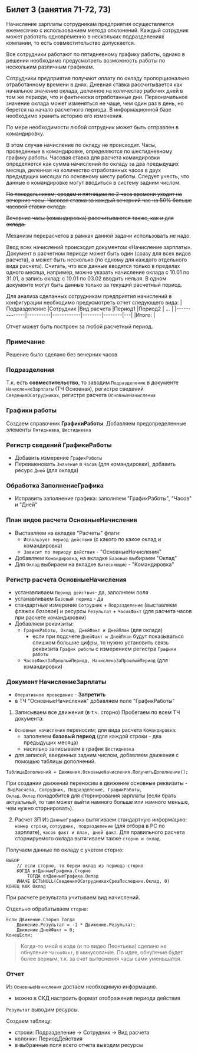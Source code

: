 ## Билет 3 (занятия 71-72, 73)

Начисление зарплаты сотрудникам предприятия осуществляется ежемесячно с использованием метода отклонений. Каждый сотрудник может работать одновременно в нескольких подразделениях компании, то есть совместительство допускается.

Все сотрудники работают по пятидневному графику работы, однако в решении необходимо предусмотреть возможность работы по нескольким различным графикам.

Сотрудники предприятия получают оплату по окладу пропорционально отработанному времени в днях. Дневная ставка рассчитывается как начальное значение оклада, деленное на количество рабочих дней в том же периоде, что и фактически отработанные дни. Первоначальное значение оклада может изменяться не чаще, чем один раз в день, но берется на начало расчетного периода. В информационной базе необходимо хранить историю его изменения.

По мере необходимости любой сотрудник может быть отправлен в командировку.

В этом случае начисление по окладу не происходит. Часы, проведенные в командировке, определяются по шестидневному графику работы. Часовая ставка для расчета командировки определяется как сумма начислений по окладу за два предыдущих месяца, деленная на количество отработанных часов в двух предыдущих месяцах по основному месту работы. Следует учесть, что данные о командировке могут вводиться в систему задним числом.

~~По понедельникам, средам и пятницам по 2 часа времени уходит на вечерние часы. Часовая ставка за каждый вечерний час на 50% больше часовой ставки оклада.~~

~~Вечерние часы (командировка) рассчитываются также, как и для оклада.~~

Механизм перерасчетов в рамках данной задачи использовать не надо.

Ввод всех начислений происходит документом «Начисление зарплаты». Документ в расчетном периоде может быть один (сразу для всех видов расчета), а может быть несколько (по одному для каждого отдельного вида расчета). Считать, что все данные вводятся только в пределах одного месяца, например, можно указать начисление оклада с 10.01 по 31.01, а запись оклад: с 10.01 по 03.02 вводить нельзя. В одном документе могут быть данные только за текущий расчетный период.

Для анализа сделанных сотрудникам предприятия начислений в конфигурации необходимо предусмотреть отчет следующего вида:
|Подразделение |Сотрудник |Вид расчета |Период1 |Период2 | … |
|--------------|----------|------------|--------|--------|---|
|Итого:                                                      |

Отчет может быть построен за любой расчетный период.


### Примечание

Решение было сделано без вечерних часов


### Подразделения

Т.к. есть **совместительство**, то заводим `Подразделение` в документе `НачислениеЗарплаты` (ТЧ Основная), регистре сведений `СведенияОСотрудниках`, регистре расчета `ОсновныеНачисления`


### Графики работы
Создаем справочник **ГрафикиРаботы**. Добавляем предопределенные элементы `Пятидневка`, `Шестидневка`


### Регистр сведений **ГрафикиРаботы**

- Добавить измерение `ГрафикРаботы`
- Переименовать `Значение` в `Часов` (для командировки), добавить ресурс `Дней` (для оклада)  


### Обработка **ЗаполнениеГрафика**

- Исправить заполнение графика: заполняем "ГрафикРаботы", "Часов" и "Дней" 


### План видов расчета **ОсновныеНачисления**

- Выставляем на вкладке "Расчеты" флаги:
	- `Использует период действия` (с какого по какое оклад и командировка)
	- `Зависит по периоду действия` - "ОсновныеНачисления"
- Добавляем `Командировка`, на вкладке `Базовые` выбираем "Оклад"
- Для `Оклад` выбираем на вкладке `Вытесняющие` - "Командировка"


### Регистр расчета **ОсновныеНачисления**

- устанавливаем `Период действия`- да, заполняем поля
- устанавливаем `Базовый период` - да
- стандартные измерение `Сотрудник` + `Подразделение` (выставляем флажок *базовое*) и ресурсы `Результат` + `ЧасовФакт` (для расчета часов при расчете командировки)
- Добавляем реквизиты:
	- `ГрафикРаботы, Оклад, ДнейФакт и ДнейПлан` (для оклада)
		- если при подсчете `ДнейФакт и ДнейПлан` будут показываться слишком большие цифры, то нужно установить связь реквизита `График работы` с измерением регистра `Графики работы`
	- `ЧасовФактЗаПрошлыйПериод, НачисленоЗаПрошлыйПериод` (для командировки)


### Документ **НачислениеЗарплаты**

- `Оперативное проведение` - **Запретить**
- в ТЧ "ОсновныеНачисления" добавляем поле "ГрафикРаботы"


1. Записываем все движения (в т.ч. сторно)
Пробегаем по всем ТЧ документа:
- `Основные начисления` переносим; для вида расчета `Командировка`:
    - заполняем **базовый период** (для каждой строки - два предыдущих месяца)
    - насильно записываем в график `Шестидневка`
- для записей, введенных задним числом, добавляем движения с помощью таблицы дополнений.
```
ТаблицаДополнений = Движения.ОсновныеНачисления.ПолучитьДополнение();
```
При создании движений переносим в движение основные реквизиты - `ВидРасчета, Сотрудник, Подразделение, ГрафикРаботы, Оклад`. `Оклад` понадобится для сторнирования зарплаты (если брать актуальный, то там может выйти намного больше или намного меньше, чем нужно сторнировать).


2. Расчет ЗП
Из `ДанныеГрафика` вытягиваем стандартную информацию: `номер строки`, `сотрудник, подразделение` (для отбора в РС по зарплате), `часов факт и план, дней факт`. Для правильного расчета сторнируемого оклада вытягиваем также `сторно и оклад`.

Получаем данные по окладу с учетом сторно:
```1c
ВЫБОР
	// если сторно, то берем оклад из периода сторно
	КОГДА втДанныеГрафика.Сторно
		ТОГДА втДанныеГрафика.Оклад
	ИНАЧЕ ЕСТЬNULL(СведенияОСотрудникахСрезПоследних.Оклад, 0)
КОНЕЦ КАК Оклад
```

При расчете результата учитываем вид начислений.

Отдельно обрабатываем `сторно`:
```1c
Если Движение.Сторно Тогда
	Движение.Результат = -1 * Движение.Результат;
	Движение.ДнейФакт = 0;
КонецЕсли;
```

> Когда-то мной в коде (и по видео Леонтьева) сделано не обнуление `ЧасовФакт`, в минусование. По идее, обнуление будет более верным, т.к. за счет вытеснения часы сами уменьшатся.


### Отчет

Из `ОсновныеНачисления` достаем необходимую информацию.
- можно в СКД настроить формат отображения периода действия

`Результат` выводим ресурсы.

Создаем таблицу:
- строки: Подразделение -> Сотрудник -> Вид расчета
- колонки: ПериодДействия
- в выбранные поля всего отчета выводим ресурсы

